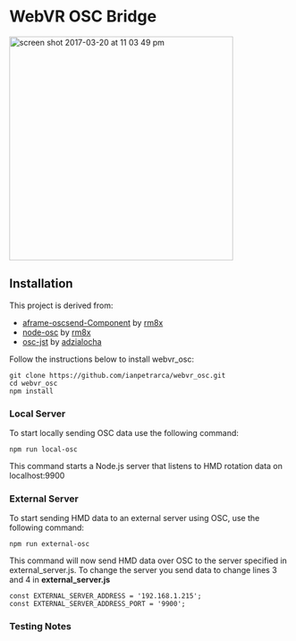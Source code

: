 # WebVR OSC Bridge

<img width="400" alt="screen shot 2017-03-20 at 11 03 49 pm" src="https://user-images.githubusercontent.com/1003196/40891737-20ce0106-6759-11e8-901d-82da4f565268.png">


## Installation

This project is derived from:
- [aframe-oscsend-Component](https://github.com/rm8x/aframe-oscsend-component) by [rm8x](https://github.com/rm8x/)
- [node-osc](https://github.com/MylesBorins/node-osc) by [rm8x](https://github.com/MylesBorins/)
- [osc-jst](https://github.com/adzialocha/osc-js) by [adzialocha](https://github.com/adzialocha/)

Follow the instructions below to install webvr_osc:

    git clone https://github.com/ianpetrarca/webvr_osc.git
    cd webvr_osc
    npm install
 
### Local Server
To start locally sending OSC data use the following command:

    npm run local-osc

This command starts a Node.js server that listens to HMD rotation data on localhost:9900

### External Server
To start sending HMD data to an external server using OSC, use the following command:

    npm run external-osc

This command will now send HMD data over OSC to the server specified in external_server.js. To change the server you send data to change lines 3 and 4 in **external_server.js**

    const EXTERNAL_SERVER_ADDRESS = '192.168.1.215';
    const EXTERNAL_SERVER_ADDRESS_PORT = '9900';


### Testing Notes


